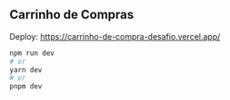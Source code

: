 ## Carrinho de Compras

Deploy: https://carrinho-de-compra-desafio.vercel.app/

```bash
npm run dev
# or
yarn dev
# or
pnpm dev
```
